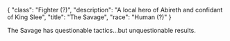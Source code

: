 {
    "class": "Fighter (?)",
    "description": "A local hero of Abireth and confidant of King Slee",
    "title": "The Savage",
    "race": "Human (?)"
}

The Savage has questionable tactics...but unquestionable results.